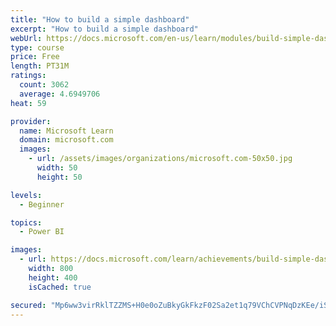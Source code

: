```yaml
---
title: "How to build a simple dashboard"
excerpt: "How to build a simple dashboard"
webUrl: https://docs.microsoft.com/en-us/learn/modules/build-simple-dashboard/
type: course
price: Free
length: PT31M
ratings:
  count: 3062
  average: 4.6949706
heat: 59

provider:
  name: Microsoft Learn
  domain: microsoft.com
  images:
    - url: /assets/images/organizations/microsoft.com-50x50.jpg
      width: 50
      height: 50

levels:
  - Beginner

topics:
  - Power BI

images:
  - url: https://docs.microsoft.com/learn/achievements/build-simple-dashboard-social.png
    width: 800
    height: 400
    isCached: true

secured: "Mp6ww3virRklTZZMS+H0e0oZuBkyGkFkzF02Sa2et1q79VChCVPNqDzKEe/iS0UJMQjDXN71E/4ckLyIX0KnqETMYBv4YEBExxFkOBYKnlwbejaM5vg/mWawn/nyEXluO95hhsaXXTXP/EhlnuKIFDcHuJlEL2ugHV88oWm4sSiqfQAnViZHBH6Phjl+EN7H7IPNt/FQLdVHMQwGh9DYLiq0I4BsgXSUE3ch389ocGrcW6RdlUvIHYsb+72k0u2U5KtNghb4ooFc+jeMBm5b/848UJWWnJtCMN/vmg3AOSbPExce2BxlG1yMFySS8rnHODJbb1zrmKPaXaVD1yFn2BQK1BKPDWIXYYdjc50HFOjvkGO3JLDEqDvb4Ii5EGctMT8LWBQDQI8eabO50SAEG8xsMGkAa16IzP8t6tzoR8o=;7O6x/DsGEcc5htGzxGz6Eg=="
---
```


